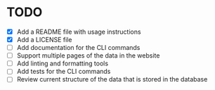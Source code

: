 # TODO

* [X] Add a README file with usage instructions
* [X] Add a LICENSE file
* [ ] Add documentation for the CLI commands
* [ ] Support multiple pages of the data in the website
* [ ] Add linting and formatting tools
* [ ] Add tests for the CLI commands
* [ ] Review current structure of the data that is stored in the database
